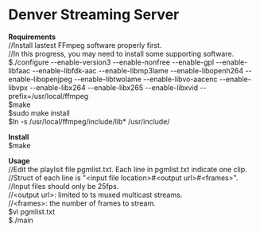 # Denver Streaming Server
<b>Requirements</b><br />
//Install lastest FFmpeg software properly first.<br />
//In this progress, you may need to install some supporting software.<br />
$./configure --enable-version3 --enable-nonfree --enable-gpl --enable-libfaac --enable-libfdk-aac --enable-libmp3lame --enable-libopenh264 --enable-libopenjpeg --enable-libtwolame --enable-libvo-aacenc --enable-libvpx --enable-libx264 --enable-libx265 --enable-libxvid --prefix=/usr/local/ffmpeg<br />
$make<br />
$sudo make install<br />
$ln -s /usr/local/ffmpeg/include/lib* /usr/include/<br />

<b>Install</b><br />
$make<br />

<b>Usage</b><br />
//Edit the playlsit file pgmlist.txt. Each line in pgmlist.txt indicate one clip.<br />
//Struct of each line is &quot;&lt;input file location&gt;#&lt;output url&gt;#&lt;frames&gt;&quot;.<br />
//Input files should only be 25fps.<br />
//&lt;output url&gt;: limited to ts muxed multicast streams.<br />
//&lt;frames&gt;: the number of frames to stream.<br />
$vi pgmlist.txt<br />
$./main<br />

